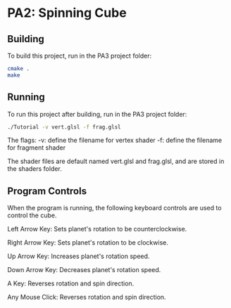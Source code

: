 # PA2: Spinning Cube

## Building

To build this project, run in the PA3 project folder:

```bash
cmake .
make
```


## Running

To run this project after building, run in the PA3 project folder:

```bash
./Tutorial -v vert.glsl -f frag.glsl
```

The flags:
-v: define the filename for vertex shader
-f: define the filename for fragment shader

The shader files are default named vert.glsl and frag.glsl, and are stored in the shaders folder.

## Program Controls

When the program is running, the following keyboard controls are used to control the cube.

Left Arrow Key: Sets planet's rotation to be counterclockwise.

Right Arrow Key: Sets planet's rotation to be clockwise.

Up Arrow Key: Increases planet's rotation speed.

Down Arrow Key: Decreases planet's rotation speed.

A Key: Reverses rotation and spin direction.

Any Mouse Click: Reverses rotation and spin direction.



